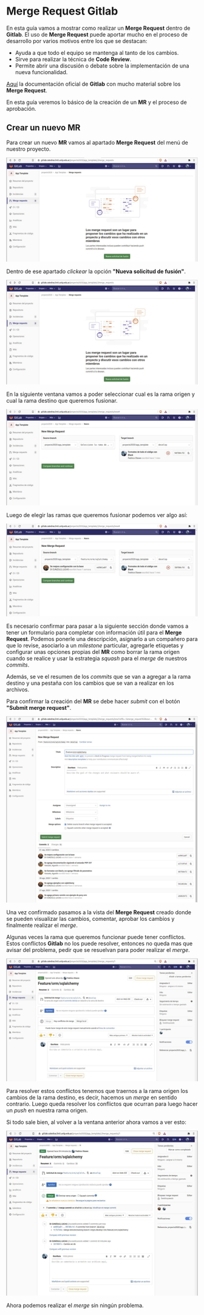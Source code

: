 # Merge Request Gitlab

En esta guía vamos a mostrar como realizar un **Merge Request** dentro de
**Gitlab**.
El uso de **Merge Request** puede aportar mucho en el proceso de desarrollo por
varios motivos entre los que se destacan:

- Ayuda a que todo el equipo se mantenga al tanto de los cambios.
- Sirve para realizar la técnica de **Code Review**.
- Permite abrir una discusión o debate sobre la implementación de una nueva
  funcionalidad.

[Aquí](https://docs.gitlab.com/ee/user/project/merge_requests/) la documentación
oficial de **Gitlab** con mucho material sobre los **Merge Request**.

En esta guía veremos lo básico de la creación de un **MR** y el proceso de
aprobación.

## Crear un nuevo MR

Para crear un nuevo **MR** vamos al apartado **Merge Request** del menú
de nuestro proyecto.

![Merge Request](img/mr_1.jpg)

Dentro de ese apartado *clickear* la opción **"Nueva solicitud de fusión"**.

![New Merge Request](img/mr_2.jpg)

En la siguiente ventana vamos a poder seleccionar cual es la rama origen y cual
la rama destino que queremos fusionar.

![Choice Branches](img/mr_3.jpg)

Luego de elegir las ramas que queremos fusionar podemos ver algo así:

![Choiced Branches](img/mr_4.jpg)

Es necesario confirmar para pasar a la siguiente sección donde vamos a tener
un formulario para completar con información útil para el **Merge Request**.
Podemos ponerle una descripción, asignarlo a un compañero para que lo revise,
asociarlo a un *milestone* particular, agregarle etiquetas y configurar unas
opciones propias del **MR** como borrar la rama origen cuando se realice y usar la
estrategia *squash* para el *merge* de nuestros *commits*.

Además, se ve el resumen de los *commits* que se van a agregar a la rama destino
y una pestaña con los cambios que se van a realizar en los archivos.

Para confirmar la creación del **MR** se debe hacer *submit* con el botón
**"Submit merge request"**.

![Merge Request Form](img/mr_5.jpg)

Una vez confirmado pasamos a la vista del **Merge Request** creado donde se
pueden visualizar las cambios, comentar, aprobar los cambios y finalmente
realizar el *merge*.

Algunas veces la rama que queremos funcionar puede tener conflictos. Estos
conflictos **Gitlab** no los puede resolver, entonces no queda mas que avisar
del problema, pedir que se resuelvan para poder realizar el *merge*.

![Merge Request with conflicts](img/mr_6.jpg)

Para resolver estos conflictos tenemos que traernos a la rama origen los cambios
de la rama destino, es decir, hacemos un *merge* en sentido contrario. Luego queda
resolver los conflictos que ocurran para luego hacer un *push* en nuestra rama
origen.

Si todo sale bien, al volver a la ventana anterior ahora vamos a ver esto:

![Merge Request without conflics](img/mr_7.jpg)

Ahora podemos realizar el *merge* sin ningún problema.
